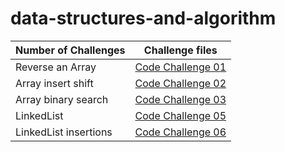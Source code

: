 # data-structures-and-algorithm

|Number of Challenges | Challenge files                         |
|----------------|----------------------------------------------|
|Reverse an Array        |[Code Challenge 01](401/Reversed-Array/Read01.md)|
|Array insert shift      |[Code Challenge 02](401/array-insert-shift/Read02.md)  |
|Array binary search     |[Code Challenge 03](401/array-binary-search/Read03.md)  |
|LinkedList     |[Code Challenge 05](401/Linked-lists/Read05.md)  |
|LinkedList insertions     |[Code Challenge 06](401/linked-lists-insertions/Read06.md)  |
